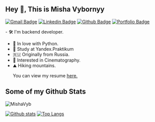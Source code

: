 ## Hey 👋, This is Misha Vybornyy
[![Gmail Badge](https://img.shields.io/badge/-vbrn.mv@gmail.com-c14438?style=flat&logo=Gmail&logoColor=white&link=mailto:vbrn.mv@gmail.com)](mailto:vbrn.mv@gmail.com) 
[![Linkedin Badge](https://img.shields.io/badge/-mikhailvybornyy-0072b1?style=flat&logo=Linkedin&logoColor=white&link=https://www.linkedin.com/in/mikhailvybornyy/)](https://www.linkedin.com/in/mikhailvybornyy/) [![Github Badge](https://img.shields.io/badge/-MishaVyb-grey?style=flat&logo=github&logoColor=white&link=https://github.com/MishaVyb/)](https://www.github.com/MishaVyb/) [![Portfolio Badge](https://img.shields.io/badge/portfolio-web-blue?style=flat&link=https://github.com/MishaVyb//)](https://github.com/MishaVyb//) <p align='left'>- 🛠 I'm backend developer. 
- 🐍 In love with Python. 
- 📖 Study at Yandex.Praktikum
- 🇷🇺 Originally from Russia. 
- 👀 Interested in Cinematography. 
- ⛰ Hiking mountains.</p><p align='left'> You can view my resume <a href='https://mishavyb.github.io/ ' target=_blank><u>here</u>.</a></p>
## Some of my Github Stats
<p align=left> <img src=https://komarev.com/ghpvc/?username=MishaVyb alt=MishaVyb /> </p>

[![Github stats](https://github-readme-stats.vercel.app/api?username=MishaVyb&show_icons=true&include_all_commits=true)](https://github.com/MishaVyb/github-readme-stats)
[![Top Langs](https://github-readme-stats.vercel.app/api/top-langs/?username=MishaVyb&layout=compact)](https://github.com/MishaVyb/github-readme-stats)
